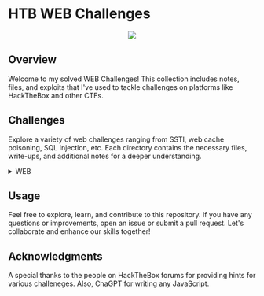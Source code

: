 # HTB WEB Challenges 
<p align="center">

<img src="[/assets/rosehacks.pn](https://github.com/RosePwns/HTB_Challenges/blob/main/assets/rosehacks.PNG)g"> 
  
</p>

## Overview

Welcome to my solved WEB Challenges! This collection includes notes, files, and exploits that I've used to tackle challenges on platforms like HackTheBox and other CTFs.

## Challenges

Explore a variety of web challenges ranging from SSTI, web cache poisoning, SQL Injection, etc. Each directory contains the necessary files, write-ups, and additional notes for a deeper understanding.

<details>
<br>
<summary> WEB </summary>
  

|No.|Column 1|Column 2|Column 3|
|:-:|:-------:|:-------:|:-------:|
|1. |[Easter Bunny](/web/Easter_Bunny)|[Baby Interdimensional Internet](/web/Baby_Interdimensional_Internet)|[Cult of Pickles](web/Cult_of_Pickles)|
|2. |[Gunship](/web/Gunship)|[Spookifier](/web/Spookifier)|
</details>

## Usage

Feel free to explore, learn, and contribute to this repository. If you have any questions or improvements, open an issue or submit a pull request. Let's collaborate and enhance our skills together!

## Acknowledgments

A special thanks to the people on HackTheBox forums for providing hints for various challeneges. Also, ChaGPT for writing any JavaScript. 

